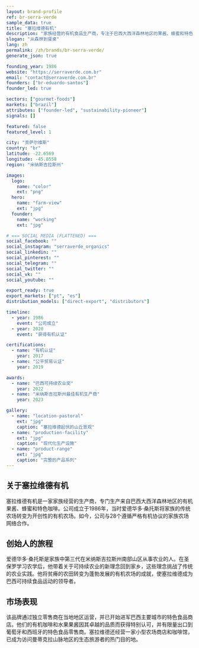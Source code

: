 ```yaml
---
layout: brand-profile
ref: br-serra-verde
sample_data: true
title: "塞拉维德有机"
description: "家族经营的有机食品生产商，专注于巴西大西洋森林地区的果酱、蜂蜜和特色咖啡。"
slogan: "从森林到餐桌"
lang: zh
permalink: /zh/brands/br-serra-verde/
generate_json: true

founding_year: 1986
website: "https://serraverde.com.br"
email: "contact@serraverde.com.br"
founders: ["br-eduardo-santos"]
founder_led: true

sectors: ["gourmet-foods"]
markets: ["brazil"]
attributes: ["founder-led", "sustainability-pioneer"]
signals: []

featured: false
featured_level: 1

city: "贡萨尔维斯"
country: "br"
latitude: -22.6569
longitude: -45.8558
region: "米纳斯吉拉斯州"

images:
  logo:
    name: "color"
    ext: "png"
  hero:
    name: "farm-view"
    ext: "jpg"
  founder:
    name: "working"
    ext: "jpg"

# === SOCIAL MEDIA (FLATTENED) ===
social_facebook: ""
social_instagram: "serraverde_organics"
social_linkedin: ""
social_pinterest: ""
social_telegram: ""
social_twitter: ""
social_vk: ""
social_youtube: ""

export_ready: true
export_markets: ["pt", "es"]
distribution_models: ["direct-export", "distributors"]

timeline:
  - year: 1986
    event: "公司成立"
  - year: 2020
    event: "获得有机认证"

certifications:
  - name: "有机认证"
    year: 2017
  - name: "公平贸易认证"
    year: 2019

awards:
  - name: "巴西可持续农业奖"
    year: 2022
  - name: "米纳斯吉拉斯州最佳有机生产商"
    year: 2023

gallery:
  - name: "location-pastoral"
    ext: "jpg"
    caption: "塞拉维德起伏的山丘景观"
  - name: "production-facility"
    ext: "jpg"
    caption: "现代化生产设施"
  - name: "product-range"
    ext: "jpg"
    caption: "完整的产品系列"
---
```


## 关于塞拉维德有机

塞拉维德有机是一家家族经营的生产商，专门生产来自巴西大西洋森林地区的有机果酱、蜂蜜和特色咖啡。公司成立于1986年，当时爱德华多·桑托斯将家族的传统农场转变为开创性的有机农场。如今，公司与28个遵循严格有机协议的家族农场网络合作。

## 创始人的旅程

爱德华多·桑托斯是家族中第三代在米纳斯吉拉斯州南部山区从事农业的人。在圣保罗学习农学后，他带着关于可持续农业的新理念回到家乡，这些理念挑战了传统的农业实践。他将贫瘠的农田转变为蓬勃发展的有机农场的成就，使塞拉维德成为巴西可持续食品运动的领导者。

## 市场表现

该品牌通过独立零售商在当地地区运营，并已开始进军巴西主要城市的特色食品商店。他们的有机咖啡和水果果酱因其卓越的品质而获得特别认可，并有限量出口到葡萄牙和西班牙的特色食品零售商。塞拉维德还经营一家小型农场商店和咖啡馆，已成为访问曼蒂克拉山脉地区的生态旅游者的热门目的地。
